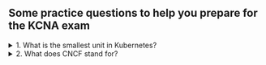 ## Some practice questions to help you prepare for the KCNA exam

<details close>
<summary>1. What is the smallest unit in Kubernetes?</summary>
<br>

1. Docker
2. Deployment
3. Image
4. Pod

</details>

<details close>
<summary>2. What does CNCF stand for?</summary>
<br>

1. Cloud Native Container Foundation
2. Cloud Native Computing Federation
3. Cloud Native Computing Foundation
4. Cloud Native Cloud Federation

</details>